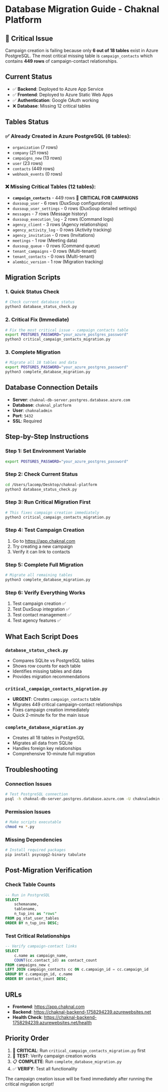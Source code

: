 # Database Migration Guide - Chaknal Platform

## 🚨 Critical Issue
Campaign creation is failing because only **6 out of 18 tables** exist in Azure PostgreSQL. The most critical missing table is `campaign_contacts` which contains **449 rows** of campaign-contact relationships.

## Current Status
- ✅ **Backend**: Deployed to Azure App Service
- ✅ **Frontend**: Deployed to Azure Static Web Apps  
- ✅ **Authentication**: Google OAuth working
- ❌ **Database**: Missing 12 critical tables

## Tables Status

### ✅ Already Created in Azure PostgreSQL (6 tables):
- `organization` (7 rows)
- `company` (21 rows) 
- `campaigns_new` (13 rows)
- `user` (23 rows)
- `contacts` (449 rows)
- `webhook_events` (0 rows)

### ❌ Missing Critical Tables (12 tables):
- **`campaign_contacts`** - 449 rows 🚨 **CRITICAL FOR CAMPAIGNS**
- `duxsoup_user` - 6 rows (DuxSoup configurations)
- `duxsoup_user_settings` - 0 rows (DuxSoup detailed settings)
- `messages` - 7 rows (Message history)
- `duxsoup_execution_log` - 2 rows (Command logs)
- `agency_client` - 3 rows (Agency relationships)
- `agency_activity_log` - 0 rows (Activity tracking)
- `agency_invitation` - 0 rows (Invitations)
- `meetings` - 1 row (Meeting data)
- `duxsoup_queue` - 0 rows (Command queue)
- `tenant_campaigns` - 0 rows (Multi-tenant)
- `tenant_contacts` - 0 rows (Multi-tenant)
- `alembic_version` - 1 row (Migration tracking)

## Migration Scripts

### 1. Quick Status Check
```bash
# Check current database status
python3 database_status_check.py
```

### 2. Critical Fix (Immediate)
```bash
# Fix the most critical issue - campaign_contacts table
export POSTGRES_PASSWORD="your_azure_postgres_password"
python3 critical_campaign_contacts_migration.py
```

### 3. Complete Migration
```bash
# Migrate all 18 tables and data
export POSTGRES_PASSWORD="your_azure_postgres_password" 
python3 complete_database_migration.py
```

## Database Connection Details
- **Server**: `chaknal-db-server.postgres.database.azure.com`
- **Database**: `chaknal_platform`
- **User**: `chaknaladmin`
- **Port**: `5432`
- **SSL**: Required

## Step-by-Step Instructions

### Step 1: Set Environment Variable
```bash
export POSTGRES_PASSWORD="your_azure_postgres_password"
```

### Step 2: Check Current Status
```bash
cd /Users/lacomp/Desktop/chaknal-platform
python3 database_status_check.py
```

### Step 3: Run Critical Migration First
```bash
# This fixes campaign creation immediately
python3 critical_campaign_contacts_migration.py
```

### Step 4: Test Campaign Creation
1. Go to https://app.chaknal.com
2. Try creating a new campaign
3. Verify it can link to contacts

### Step 5: Complete Full Migration
```bash
# Migrate all remaining tables
python3 complete_database_migration.py
```

### Step 6: Verify Everything Works
1. Test campaign creation ✅
2. Test DuxSoup integration ✅  
3. Test contact management ✅
4. Test agency features ✅

## What Each Script Does

### `database_status_check.py`
- Compares SQLite vs PostgreSQL tables
- Shows row counts for each table
- Identifies missing tables and data
- Provides migration recommendations

### `critical_campaign_contacts_migration.py`  
- **URGENT**: Creates `campaign_contacts` table
- Migrates 449 critical campaign-contact relationships
- Fixes campaign creation immediately
- Quick 2-minute fix for the main issue

### `complete_database_migration.py`
- Creates all 18 tables in PostgreSQL
- Migrates all data from SQLite
- Handles foreign key relationships
- Comprehensive 10-minute full migration

## Troubleshooting

### Connection Issues
```bash
# Test PostgreSQL connection
psql -h chaknal-db-server.postgres.database.azure.com -U chaknaladmin -d chaknal_platform
```

### Permission Issues
```bash
# Make scripts executable
chmod +x *.py
```

### Missing Dependencies
```bash
# Install required packages
pip install psycopg2-binary tabulate
```

## Post-Migration Verification

### Check Table Counts
```sql
-- Run in PostgreSQL
SELECT 
    schemaname,
    tablename,
    n_tup_ins as "rows"
FROM pg_stat_user_tables
ORDER BY n_tup_ins DESC;
```

### Test Critical Relationships
```sql
-- Verify campaign-contact links
SELECT 
    c.name as campaign_name,
    COUNT(cc.contact_id) as contact_count
FROM campaigns_new c
LEFT JOIN campaign_contacts cc ON c.campaign_id = cc.campaign_id  
GROUP BY c.campaign_id, c.name
ORDER BY contact_count DESC;
```

## URLs
- **Frontend**: https://app.chaknal.com
- **Backend**: https://chaknal-backend-1758294239.azurewebsites.net
- **Health Check**: https://chaknal-backend-1758294239.azurewebsites.net/health

## Priority Order
1. 🚨 **CRITICAL**: Run `critical_campaign_contacts_migration.py` first
2. 🧪 **TEST**: Verify campaign creation works
3. 📋 **COMPLETE**: Run `complete_database_migration.py`
4. ✅ **VERIFY**: Test all functionality

The campaign creation issue will be fixed immediately after running the critical migration script!
